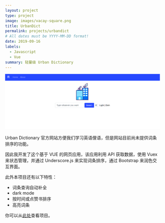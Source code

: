 ```yaml
---
layout: project
type: project
image: images/vacay-square.png
title: UrbanDict  
permalink: projects/urbandict
# All dates must be YYYY-MM-DD format!
date: 2019-09-16
labels:
  - Javascript
  - Vue
summary: 轻量级 Urban Dictionary
---
```


<img class="ui medium rounded image" src="../images/urban-dict-preview.png">

Urban Dictionary 官方网站方便我们学习英语俚语，但是网站目前尚未提供词条排序的功能。

因此我开发了这个基于 VUE 的网页应用，该应用利用 API 获取数据，使用 Vuex 来状态管理，并通过 Underscore.js 来实现词条排序，通过 Bootstrap 来润色交互界面。

此外本项目还有以下特性：
- 词条查询自动补全
- dark mode
- 按时间或点赞书排序
- 高亮词条

你可以从[此处]("https://github.com/fish-inu/urbandict")查看项目。
